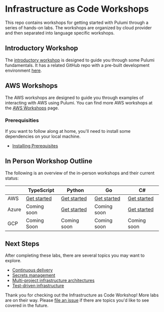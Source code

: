 # Infrastructure as Code Workshops

This repo contains workshops for getting started with Pulumi through a series of hands-on labs. The workshops are organized by cloud provider and then separated into language specific workshops.

## Introductory Workshop

The [introductory workshop](./labs/intro) is designed to guide you through some Pulumi fundamentals. It has a related GitHub repo with a pre-built development environment [here](https://github.com/pulumi/introduction-to-pulumi).

## AWS Workshops

The AWS workshops are designed to guide you through examples of interacting with AWS using Pulumi. You can find more AWS workshops at the [AWS Workshops](https://pulumi.awsworkshop.io/) page.

### Prerequisities

If you want to follow along at home, you'll need to install some dependencies on your local machine.

* [Installing Prerequisites](./00-installing-prerequisites.md)

## In Person Workshop Outline

The following is an overview of the in-person workshops and their current status:

|            | TypeScript            | Python                   | Go                       | C#                       | 
| ------     | -------               | -------                  | -------                  | -------                  |
| AWS        |   [Get started][1]    |   [Get started][2]       |   [Get started][4]       |   [Get started][5]       |
| Azure      |   Coming soon         |   [Get started][6]           |   Coming soon            |   [Get started][3]       |
| GCP        |   Coming Soon         |   Coming soon            |   Coming soon            |   Coming soon            |

## Next Steps

After completing these labs, there are several topics you may want to explore.

* [Continuous delivery](https://www.pulumi.com/docs/guides/continuous-delivery/)
* [Secrets management](https://www.pulumi.com/blog/managing-secrets-with-pulumi/)
* [Multi-project infrastructure architectures](https://www.pulumi.com/blog/architect-aws-application-infra-with-pulumi-stack-references/)
* [Test-driven infrastructure](https://www.pulumi.com/blog/unit-testing-infrastructure-in-nodejs-and-mocha/)

Thank you for checking out the Infrastructure as Code Workshop! More labs are on their way. Please [file an issue](https://github.com/pulumi/infrastructure-as-code-workshop/issues/new) if there are topics you'd like to see covered in the future.

[1]: ./labs/aws/in-person/typescript/README.md
[2]: ./labs/aws/in-person/python/README.md
[3]: ./labs/azure/csharp/README.md
[4]: ./labs/aws/in-person/go/README.md
[5]: ./labs/aws/in-person/csharp/README.md
[6]: ./labs/azure/python/README.md
